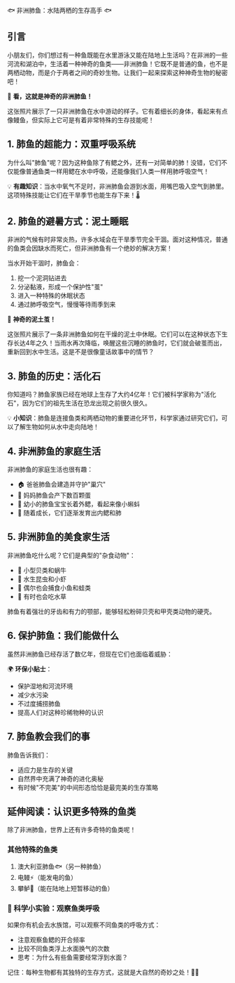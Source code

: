 🐟 非洲肺鱼：水陆两栖的生存高手 🐟

## 引言
小朋友们，你们想过有一种鱼既能在水里游泳又能在陆地上生活吗？在非洲的一些河流和湖泊中，生活着一种神奇的鱼类——非洲肺鱼！它既不是普通的鱼，也不是两栖动物，而是介于两者之间的奇妙生物。让我们一起来探索这种神奇生物的秘密吧！

<!-- ![非洲肺鱼在水中游动的样子](./images/1.png) -->

📸 **看，这就是神奇的非洲肺鱼！** 

这张照片展示了一只非洲肺鱼在水中游动的样子。它有着细长的身体，看起来有点像鳗鱼，但实际上它可是有着非常特殊的生存技能呢！

## 1. 肺鱼的超能力：双重呼吸系统
为什么叫"肺鱼"呢？因为这种鱼除了有鳃之外，还有一对简单的肺！没错，它们不仅能像普通鱼类一样用鳃在水中呼吸，还能像我们人类一样用肺呼吸空气！

💡 **有趣知识**：当水中氧气不足时，非洲肺鱼会游到水面，用嘴巴吸入空气到肺里。这项特殊技能让它们在干旱季节也能生存下来！🌡️

## 2. 肺鱼的避暑方式：泥土睡眠
非洲的气候有时非常炎热，许多水域会在干旱季节完全干涸。面对这种情况，普通的鱼类会因缺水而死亡，但非洲肺鱼有一个绝妙的解决方案！

当水开始干涸时，肺鱼会：
1. 挖一个泥洞钻进去
2. 分泌黏液，形成一个保护性"茧"
3. 进入一种特殊的休眠状态
4. 通过肺呼吸空气，慢慢等待雨季到来

<!-- ![非洲肺鱼在泥土中休眠的情景](./images/2.png) -->

📸 **神奇的泥土茧！**

这张照片展示了一条非洲肺鱼如何在干燥的泥土中休眠。它们可以在这种状态下生存长达4年之久！当雨水再次降临，唤醒这些沉睡的肺鱼时，它们就会破茧而出，重新回到水中生活。这是不是很像童话故事中的情节？

## 3. 肺鱼的历史：活化石
你知道吗？肺鱼家族已经在地球上生存了大约4亿年！它们被科学家称为"活化石"，因为它们的祖先生活在恐龙出现之前很久很久。

💡 **小知识**：肺鱼是连接鱼类和两栖动物的重要进化环节，科学家通过研究它们，可以了解生物如何从水中走向陆地！

## 4. 非洲肺鱼的家庭生活
非洲肺鱼的家庭生活也很有趣：

- 🏠 爸爸肺鱼会建造并守护"巢穴"
- 👶 妈妈肺鱼会产下数百颗蛋
- 🍼 幼小的肺鱼宝宝长着外鳃，看起来像小蝌蚪
- 🌱 随着成长，它们逐渐发育出内鳃和肺

## 5. 非洲肺鱼的美食家生活
非洲肺鱼吃什么呢？它们是典型的"杂食动物"：

- 🐌 小型贝类和蜗牛
- 🦐 水生昆虫和小虾
- 🐸 偶尔也会捕食小鱼和蛙类
- 🌿 有时也会吃水草

肺鱼有着强壮的牙齿和有力的颚部，能够轻松粉碎贝壳和甲壳类动物的硬壳。

## 6. 保护肺鱼：我们能做什么
虽然非洲肺鱼已经存活了数亿年，但现在它们也面临着威胁：

🌍 **环保小贴士**：
- 保护湿地和河流环境
- 减少水污染
- 不过度捕捞肺鱼
- 提高人们对这种珍稀物种的认识

## 7. 肺鱼教会我们的事
肺鱼告诉我们：
- 适应力是生存的关键
- 自然界中充满了神奇的进化奥秘
- 有时候"不完美"的中间形态恰恰是最完美的生存策略

## 延伸阅读：认识更多特殊的鱼类
除了非洲肺鱼，世界上还有许多奇特的鱼类呢！

### 其他特殊的鱼类
1. 澳大利亚肺鱼🐟（另一种肺鱼）
2. 电鳗⚡（能发电的鱼）
3. 攀鲈🌴（能在陆地上短暂移动的鱼）

### 🔬 科学小实验：观察鱼类呼吸
如果你有机会去水族馆，可以观察不同鱼类的呼吸方式：
- 注意观察鱼鳃的开合频率
- 比较不同鱼类浮上水面换气的次数
- 思考：为什么有些鱼需要经常浮到水面？

记住：每种生物都有其独特的生存方式，这就是大自然的奇妙之处！🌿✨ 